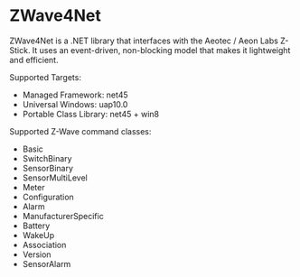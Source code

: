 # ZWave4Net
 ZWave4Net is a .NET library that interfaces with the Aeotec / Aeon Labs Z-Stick. It uses an event-driven, non-blocking model that makes it lightweight and efficient.

Supported Targets:

- Managed Framework: net45
- Universal Windows: uap10.0
- Portable Class Library: net45 + win8

Supported Z-Wave command classes:

- Basic
- SwitchBinary
- SensorBinary
- SensorMultiLevel
- Meter
- Configuration
- Alarm
- ManufacturerSpecific
- Battery
- WakeUp
- Association
- Version
- SensorAlarm



